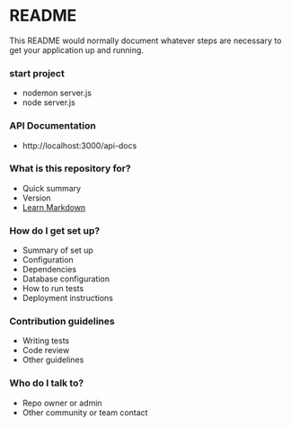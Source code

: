 # README #

This README would normally document whatever steps are necessary to get your application up and running.

### start project ###

* nodemon server.js
* node server.js

### API Documentation ###

* http://localhost:3000/api-docs

### What is this repository for? ###

* Quick summary
* Version
* [Learn Markdown](https://bitbucket.org/tutorials/markdowndemo)

### How do I get set up? ###

* Summary of set up
* Configuration
* Dependencies
* Database configuration
* How to run tests
* Deployment instructions


### Contribution guidelines ###

* Writing tests
* Code review
* Other guidelines

### Who do I talk to? ###

* Repo owner or admin
* Other community or team contact